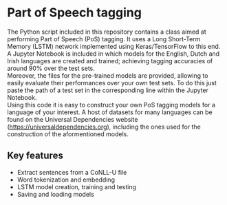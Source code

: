 # Part of Speech tagging 
The Python script included in this repository contains a class aimed at performing Part of Speech (PoS) tagging. It uses a Long Short-Term Memory (LSTM) network implemented using Keras/TensorFlow to this end.  
A Jupyter Notebook is included in which models for the English, Dutch and Irish languages are created and trained; achieving tagging accuracies of around 90% over the test sets.  
Moreover, the files for the pre-trained models are provided, allowing to easily evaluate their performances over your own test sets. To do this just paste the path of a test set in the corresponding line within the Jupyter Notebook.  
Using this code it is easy to construct your own PoS tagging models for a language of your interest. A host of datasets for many languages can be found on the Universal Dependencies website (https://universaldependencies.org), including the ones used for the construction of the aformentioned models. 

## Key features
* Extract sentences from a CoNLL-U file
* Word tokenization and embedding
* LSTM model creation, training and testing
* Saving and loading models
